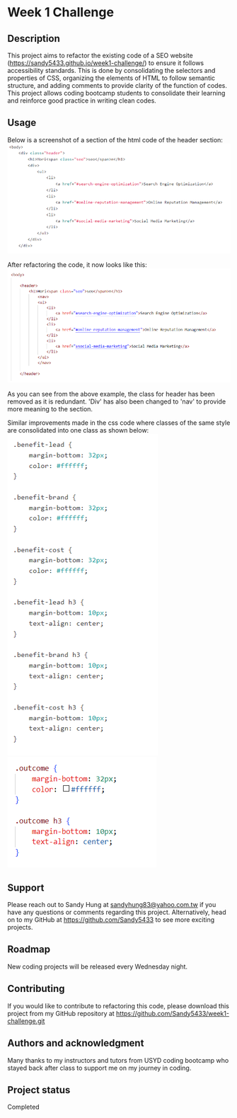 # Week 1 Challenge


## Description

This project aims to refactor the existing code of a SEO website (https://sandy5433.github.io/week1-challenge/) to ensure it follows accessibility standards. This is done by consolidating the selectors and properties of CSS, organizing the elements of HTML to follow semantic structure, and adding comments to provide clarity of the function of codes. This project allows coding bootcamp students to consolidate their learning and reinforce good practice in writing clean codes.


## Usage

Below is a screenshot of a section of the html code of the header section:
![alt="header-before"](Assets/images/header-before.png)

After refactoring the code, it now looks like this:
![alt="header-after"](Assets/images/header-after.png)

As you can see from the above example, the class for header has been removed as it is redundant. 'Div' has also been changed to 'nav' to provide more meaning to the section. 

Similar improvements made in the css code where classes of the same style are consolidated into one class as shown below:
![alt="css-before"](Assets/images/css-before.png)
![alt="css-after"](Assets/images/css-after.png)

## Support

Please reach out to Sandy Hung at sandyhung83@yahoo.com.tw if you have any questions or comments regarding this project. Alternatively, head on to my GitHub at https://github.com/Sandy5433 to see more exciting projects.

## Roadmap

New coding projects will be released every Wednesday night.

## Contributing

If you would like to contribute to refactoring this code, please download this project from my GitHub repository at https://github.com/Sandy5433/week1-challenge.git 

## Authors and acknowledgment

Many thanks to my instructors and tutors from USYD coding bootcamp who stayed back after class to support me on my journey in coding.


## Project status

Completed

